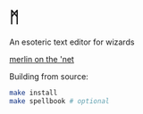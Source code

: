 # ᛗ

An esoteric text editor for wizards

[merlin on the 'net](https://merlinfo.github.io/)

Building from source:

```sh
make install
make spellbook # optional
```

